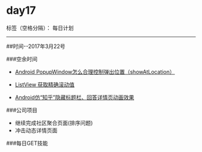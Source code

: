 # day17

标签（空格分隔）： 每日计划

---
##时间--2017年3月22号

###空余时间

* [Android PopupWindow怎么合理控制弹出位置（showAtLocation）][1]

* [ListView 获取精确滚动值][2]

* [Android仿“知乎”隐藏标题栏、回答详情页动画效果][3]

###公司项目

* 继续完成社区聚合页面(排序问题)
* 冲击动态详情页面

###每日GET技能


  [1]: http://www.cnblogs.com/popfisher/p/5608436.html
  [2]: http://www.cnblogs.com/Jabba93/p/4059497.html
  [3]: http://blog.csdn.net/jdsjlzx/article/details/45894477